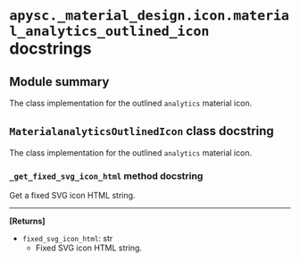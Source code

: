 # `apysc._material_design.icon.material_analytics_outlined_icon` docstrings

## Module summary

The class implementation for the outlined `analytics` material icon.

## `MaterialanalyticsOutlinedIcon` class docstring

The class implementation for the outlined `analytics` material icon.

### `_get_fixed_svg_icon_html` method docstring

Get a fixed SVG icon HTML string.<hr>

**[Returns]**

- `fixed_svg_icon_html`: str
  - Fixed SVG icon HTML string.